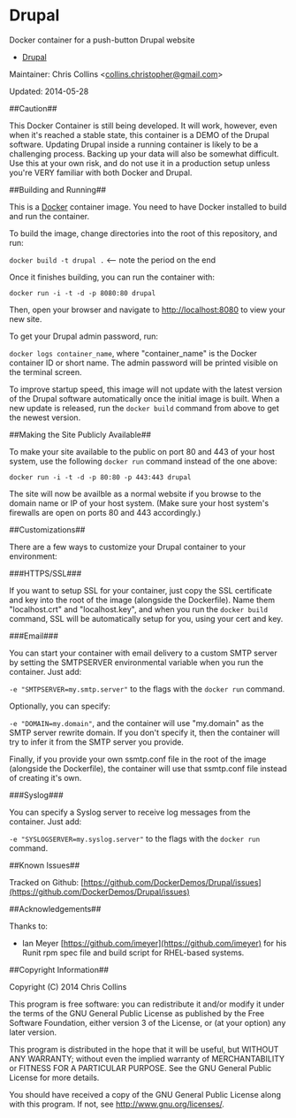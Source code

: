 Drupal
======

Docker container for a push-button Drupal website

* [Drupal](https://drupal.org/)

Maintainer: Chris Collins \<collins.christopher@gmail.com\>

Updated: 2014-05-28

##Caution##

This Docker Container is still being developed.  It will work, however, even when it's reached a stable state, this container is a DEMO of the Drupal software.  Updating Drupal inside a running container is likely to be a challenging process.  Backing up your data will also be somewhat difficult.  Use this at your own risk, and do not use it in a production setup unless you're VERY familiar with both Docker and Drupal.

##Building and Running##

This is a [Docker](http://docker.io) container image.  You need to have Docker installed to build and run the container.

To build the image, change directories into the root of this repository, and run:

`docker build -t drupal .`  <-- note the period on the end

Once it finishes building, you can run the container with:

`docker run -i -t -d -p 8080:80 drupal`

Then, open your browser and navigate to [http://localhost:8080](http://localhost:8080) to view your new site.

To get your Drupal admin password, run:

`docker logs container_name`, where "container_name" is the Docker container ID or short name. The admin password will be printed visible on the terminal screen.

To improve startup speed, this image will not update with the latest version of the Drupal software automatically once the initial image is built.  When a new update is released, run the `docker build` command from above to get the newest version.

##Making the Site Publicly Available##

To make your site available to the public on port 80 and 443 of your host system, use the following `docker run` command instead of the one above:

`docker run -i -t -d -p 80:80 -p 443:443 drupal`

The site will now be availble as a normal website if you browse to the domain name or IP of your host system.  (Make sure your host system's firewalls are open on ports 80 and 443 accordingly.)

##Customizations##

There are a few ways to customize your Drupal container to your environment:

###HTTPS/SSL###

If you want to setup SSL for your container, just copy the SSL certificate and key into the root of the image (alongside the Dockerfile).  Name them "localhost.crt" and "localhost.key", and when you run the `docker build` command, SSL will be automatically setup for you, using your cert and key.

###Email###

You can start your container with email delivery to a custom SMTP server by setting the SMTPSERVER environmental variable when you run the container.  Just add:

`-e "SMTPSERVER=my.smtp.server"` to the flags with the `docker run` command.

Optionally, you can specify:

`-e "DOMAIN=my.domain"`, and the container will use "my.domain" as the SMTP server rewrite domain.  If you don't specify it, then the container will try to infer it from the SMTP server you provide.

Finally, if you provide your own ssmtp.conf file in the root of the image (alongside the Dockerfile), the container will use that ssmtp.conf file instead of creating it's own.

###Syslog###

You can specify a Syslog server to receive log messages from the container.  Just add:

`-e "SYSLOGSERVER=my.syslog.server"` to the flags with the `docker run` command.

##Known Issues##

Tracked on Github: [https://github.com/DockerDemos/Drupal/issues](https://github.com/DockerDemos/Drupal/issues)

##Acknowledgements##

Thanks to:

* Ian Meyer [https://github.com/imeyer](https://github.com/imeyer) for his Runit rpm spec file and build script for RHEL-based systems.

##Copyright Information##

Copyright (C) 2014 Chris Collins

This program is free software: you can redistribute it and/or modify it under the terms of the GNU General Public License as published by the Free Software Foundation, either version 3 of the License, or (at your option) any later version.

This program is distributed in the hope that it will be useful, but WITHOUT ANY WARRANTY; without even the implied warranty of MERCHANTABILITY or FITNESS FOR A PARTICULAR PURPOSE. See the GNU General Public License for more details.

You should have received a copy of the GNU General Public License along with this program. If not, see http://www.gnu.org/licenses/.
